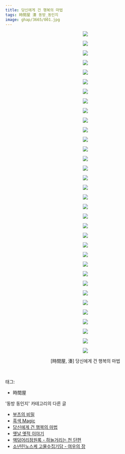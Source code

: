 ```yaml
---
title: 당신에게 건 행복의 마법
tags: 時間屋 湊 동방_동인지
image: ghap/3665/001.jpg
---
```

<div class="article">
<p style="text-align: center; clear: none; float: none;"><img src="{{ site.nasurl }}/ghap/3665/001.jpg"/></p>
<p style="text-align: center; clear: none; float: none;"><img src="{{ site.nasurl }}/ghap/3665/002.jpg"/></p>
<p style="text-align: center; clear: none; float: none;"><img src="{{ site.nasurl }}/ghap/3665/003.jpg"/></p>
<p style="text-align: center; clear: none; float: none;"><img src="{{ site.nasurl }}/ghap/3665/004.jpg"/></p>
<p style="text-align: center; clear: none; float: none;"><img src="{{ site.nasurl }}/ghap/3665/005.jpg"/></p>
<p style="text-align: center; clear: none; float: none;"><img src="{{ site.nasurl }}/ghap/3665/006.jpg"/></p>
<p style="text-align: center; clear: none; float: none;"><img src="{{ site.nasurl }}/ghap/3665/007.jpg"/></p>
<p style="text-align: center; clear: none; float: none;"><img src="{{ site.nasurl }}/ghap/3665/008.jpg"/></p>
<p style="text-align: center; clear: none; float: none;"><img src="{{ site.nasurl }}/ghap/3665/009.jpg"/></p>
<p style="text-align: center; clear: none; float: none;"><img src="{{ site.nasurl }}/ghap/3665/010.jpg"/></p>
<p style="text-align: center; clear: none; float: none;"><img src="{{ site.nasurl }}/ghap/3665/011.jpg"/></p>
<p style="text-align: center; clear: none; float: none;"><img src="{{ site.nasurl }}/ghap/3665/012.jpg"/></p>
<p style="text-align: center; clear: none; float: none;"><img src="{{ site.nasurl }}/ghap/3665/013.jpg"/></p>
<p style="text-align: center; clear: none; float: none;"><img src="{{ site.nasurl }}/ghap/3665/014.jpg"/></p>
<p style="text-align: center; clear: none; float: none;"><img src="{{ site.nasurl }}/ghap/3665/015.jpg"/></p>
<p style="text-align: center; clear: none; float: none;"><img src="{{ site.nasurl }}/ghap/3665/016.jpg"/></p>
<p style="text-align: center; clear: none; float: none;"><img src="{{ site.nasurl }}/ghap/3665/017.jpg"/></p>
<p style="text-align: center; clear: none; float: none;"><img src="{{ site.nasurl }}/ghap/3665/018.jpg"/></p>
<p style="text-align: center; clear: none; float: none;"><img src="{{ site.nasurl }}/ghap/3665/019.jpg"/></p>
<p style="text-align: center; clear: none; float: none;"><img src="{{ site.nasurl }}/ghap/3665/020.jpg"/></p>
<p style="text-align: center; clear: none; float: none;"><img src="{{ site.nasurl }}/ghap/3665/021.jpg"/></p>
<p style="text-align: center; clear: none; float: none;"><img src="{{ site.nasurl }}/ghap/3665/022.jpg"/></p>
<p style="text-align: center; clear: none; float: none;"><img src="{{ site.nasurl }}/ghap/3665/023.jpg"/></p>
<p style="text-align: center; clear: none; float: none;"><img src="{{ site.nasurl }}/ghap/3665/024.jpg"/></p>
<p style="text-align: center; clear: none; float: none;"><img src="{{ site.nasurl }}/ghap/3665/025.jpg"/></p>
<p style="text-align: center; clear: none; float: none;"><img src="{{ site.nasurl }}/ghap/3665/026.jpg"/></p>
<p style="text-align: center; clear: none; float: none;"><img src="{{ site.nasurl }}/ghap/3665/027.jpg"/></p>
<p style="text-align: center; clear: none; float: none;"><img src="{{ site.nasurl }}/ghap/3665/028.jpg"/></p>
<p style="text-align: center; clear: none; float: none;"><img src="{{ site.nasurl }}/ghap/3665/029.jpg"/></p>
<p style="text-align: center; clear: none; float: none;"><img src="{{ site.nasurl }}/ghap/3665/030.jpg"/></p>
<p style="text-align: center; clear: none; float: none;"><img src="{{ site.nasurl }}/ghap/3665/031.jpg"/></p>
<p style="text-align: center; clear: none; float: none;"><img src="{{ site.nasurl }}/ghap/3665/032.jpg"/></p>
<p style="text-align: center; clear: none; float: none;"><img src="{{ site.nasurl }}/ghap/3665/033.jpg"/></p>
<p style="text-align: center; clear: none; float: none;"><img src="{{ site.nasurl }}/ghap/3665/034.jpg"/></p>
<p style="text-align: center; clear: none; float: none;">[時間屋, 湊] 당신에게 건 행복의 마법</p>
<p><br/></p>
</div><div class="tagTrail">
<p>태그: </p>
<ul>
<li>時間屋</li>
</ul>
</div><div class="another">
<p>'동방 동인지' 카테고리의 다른 글</p>
<ul>
<li><a href="/2017-08-28-ghap_3667">부츠의 비밀</a></li>
<li><a href="/2017-08-28-ghap_3666">흑색 Magic</a></li>
<li><a href="/2017-08-28-ghap_3665">당신에게 건 행복의 마법</a></li>
<li><a href="/2017-08-28-ghap_3664">옛날 옛적 이야기</a></li>
<li><a href="/2017-08-28-ghap_3663">액덩어리점원록 - 하늘거리는 천 단편</a></li>
<li><a href="/2017-08-28-ghap_3662">소년린노스케 고물수집기담 - 여우의 장</a></li>
</ul>
</div><div class="cb_module cb_fluid">
<div class="cb_wrt cb_profile">
</div><!-- commentList close -->
</div>
